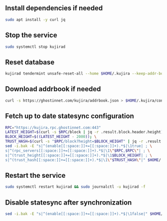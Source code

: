## Install dependencies if needed
```bash
sudo apt install -y curl jq
```
## Stop the service
```bash
sudo systemctl stop kujirad
```
## Reset database
```bash
kujirad tendermint unsafe-reset-all --home $HOME/.kujira --keep-addr-book
```
## Download addrbook if needed
```bash
curl -s https://ghostinnet.com/kujira/addrbook.json > $HOME/.kujira/config/addrbook.json
```
## Fetch up to date statesync configuration
```bash
RPC="https://kujira.rpc.ghostinnet.com:443"
LATEST_HEIGHT=$(curl -s $RPC/block | jq -r .result.block.header.height); \
BLOCK_HEIGHT=$((LATEST_HEIGHT - 2000)); \
TRUST_HASH=$(curl -s "$RPC/block?height=$BLOCK_HEIGHT" | jq -r .result.block_id.hash)
sed -i.bak -E "s|^(enable[[:space:]]+=[[:space:]]+).*$|\1true| ; \
s|^(rpc_servers[[:space:]]+=[[:space:]]+).*$|\1\"$RPC,$RPC\"| ; \
s|^(trust_height[[:space:]]+=[[:space:]]+).*$|\1$BLOCK_HEIGHT| ; \
s|^(trust_hash[[:space:]]+=[[:space:]]+).*$|\1\"$TRUST_HASH\"|" $HOME/.kujira/config/config.toml
```
## Restart the service
```bash
sudo systemctl restart kujirad && sudo journalctl -u kujirad -f
```
## Disable statesync after synchronization
```bash
sed -i.bak -E "s|^(enable[[:space:]]+=[[:space:]]+).*$|\1false|" $HOME/.kujira/config/config.toml
```
